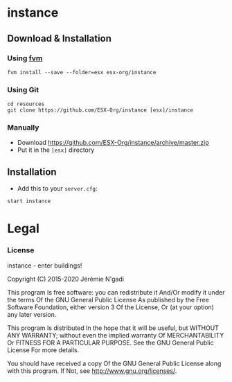 # instance

## Download & Installation

### Using [fvm](https://github.com/qlaffont/fvm-installer)
```
fvm install --save --folder=esx esx-org/instance
```

### Using Git
```
cd resources
git clone https://github.com/ESX-Org/instance [esx]/instance
```

### Manually
- Download https://github.com/ESX-Org/instance/archive/master.zip
- Put it in the `[esx]` directory

## Installation
- Add this to your `server.cfg`:

```
start instance
```

# Legal
### License
instance - enter buildings!

Copyright (C) 2015-2020 Jérémie N'gadi

This program Is free software: you can redistribute it And/Or modify it under the terms Of the GNU General Public License As published by the Free Software Foundation, either version 3 Of the License, Or (at your option) any later version.

This program Is distributed In the hope that it will be useful, but WITHOUT ANY WARRANTY; without even the implied warranty Of MERCHANTABILITY Or FITNESS FOR A PARTICULAR PURPOSE. See the GNU General Public License For more details.

You should have received a copy Of the GNU General Public License along with this program. If Not, see http://www.gnu.org/licenses/.